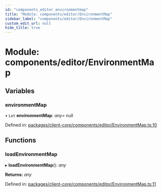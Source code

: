 ```yaml
---
id: "components_editor_environmentmap"
title: "Module: components/editor/EnvironmentMap"
sidebar_label: "components/editor/EnvironmentMap"
custom_edit_url: null
hide_title: true
---
```


# Module: components/editor/EnvironmentMap

## Variables

### environmentMap

• `Let` **environmentMap**: *any*= null

Defined in: [packages/client-core/components/editor/EnvironmentMap.ts:10](https://github.com/xr3ngine/xr3ngine/blob/56376a778/packages/client-core/components/editor/EnvironmentMap.ts#L10)

## Functions

### loadEnvironmentMap

▸ **loadEnvironmentMap**(): *any*

**Returns:** *any*

Defined in: [packages/client-core/components/editor/EnvironmentMap.ts:11](https://github.com/xr3ngine/xr3ngine/blob/56376a778/packages/client-core/components/editor/EnvironmentMap.ts#L11)
